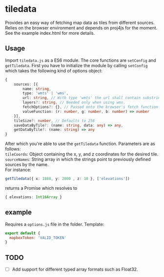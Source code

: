 # tiledata
Provides an easy way of fetching map data as tiles from different sources. Relies on the browser environment and depends on proj4js for the moment. See the example index.html for more details.

## Usage
Import `tiledata.js` as a ES6 module. The core functions are `setConfig` and `getTiledata`.
First you have to initialize the module by calling `setConfig` which takes the following kind of options object:
```typescript
{
    sources: [{
        name: string,
        type: 'wmts' | 'wms',
        url: string, // With type 'wmts' the url shall contain substrings "{x}", "{y}", and "{z}" to be replaced with the corresponding coordinates.
        layers?: string, // Needed only when using wms.
        fetchOptions?: {}, // Passed onto the browser's fetch function.
        valueFunction: (r: number, g: number, b: number) => number
    }],
    tileSize?: number, // Defaults to 256
    saveDataByTile?: (name: string, data: any) => any,
    getDataByTile?: (name: string) => any
}
```
After which you're able to use the `getTiledata` function. Parameters are as follows:<br>
`tileCoords`: Object containing the x, y, and z coordinates for the desired tile.<br>
`sourceNames`: String array in which the strings point to previously defined sources by the name.<br>
For instance:
```typescript
getTiledata({ x: 1888, y: 2000 , z: 10 }, ['elevations'])
```
returns a Promise which resolves to
```typescript
{ elevations: Int16Array }
```


## example
Requires a `options.js` file in the folder. Template:
```javascript
export default {
  mapboxToken: 'VALID_TOKEN'
}
```

## TODO
- [ ] Add support for different typed array formats such as Float32.
